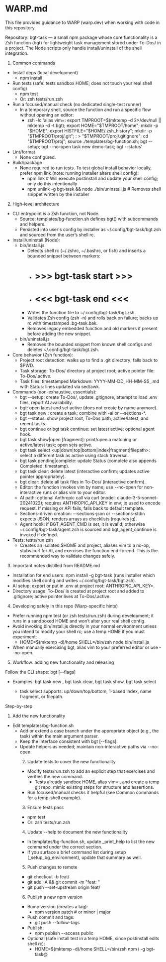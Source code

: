 # WARP.md

This file provides guidance to WARP (warp.dev) when working with code in this repository.

Repository: bgt-task — a small npm package whose core functionality is a Zsh function (bgt) for lightweight task management stored under To-Dos/ in a project. The Node scripts only handle install/uninstall of the shell integration.

1) Common commands

- Install deps (local development)
  - npm install
- Run tests (safe: tests sandbox HOME; does not touch your real shell config)
  - npm test
  - Or: zsh tests/run.zsh
- Run a focused/manual check (no dedicated single-test runner)
  - In a temporary shell, source the function and run a specific flow without opening an editor:
    - zsh -lc 'alias vim=:
      export TMPROOT=$(mktemp -d 2>/dev/null || mktemp -d -t bgt); export HOME="$TMPROOT/home"; mkdir -p "$HOME"; export HISTFILE="$HOME/.zsh_history";
      mkdir -p "$TMPROOT/proj/.git"; : > "$TMPROOT/proj/.gitignore"; cd "$TMPROOT/proj";
      source ./templates/bg-function.sh; bgt --setup; bgt --no-open task new demo-task; bgt --status'
- Lint/format
  - None configured.
- Build/package
  - None required to run tests. To test global install behavior locally, prefer npm link (note: running installer alters shell config):
    - npm link        # Will execute postinstall and update your shell config; only do this intentionally
    - npm unlink -g bgt-task && node ./bin/uninstall.js  # Removes shell snippet written by the installer

2) High-level architecture

- CLI entrypoint is a Zsh function, not Node.
  - Source: templates/bg-function.sh defines bgt() with subcommands and helpers.
  - Persisted into user's config by installer as ~/.config/bgt-task/bgt.zsh and sourced from the user’s shell rc.
- Install/uninstall (Node):
  - bin/install.js
    - Detects shell rc (~/.zshrc, ~/.bashrc, or fish) and inserts a bounded snippet between markers:
      - # >>> bgt-task start >>>
      - # <<< bgt-task end <<<
    - Writes the function file to ~/.config/bgt-task/bgt.zsh.
    - Validates Zsh config (zsh -n) and rolls back on failure; backs up rc with timestamped .bg-task.bak.
    - Removes legacy embedded function and old markers if present before adding the new snippet.
  - bin/uninstall.js
    - Removes the bounded snippet from known shell configs and deletes ~/.config/bgt-task/bgt.zsh.
- Core behavior (Zsh function):
  - Project root detection: walks up to find a .git directory; falls back to $PWD.
  - Task storage: To-Dos/ directory at project root; active pointer file: To-Dos/.active.
  - Task files: timestamped Markdown: YYYY-MM-DD_HH-MM-SS_<name>.md with Status: lines updated via sed/awk.
- Commands (non-exhaustive, essentials):
    - bgt --setup: create To-Dos/, update .gitignore, attempt to load .env files, report AI availability.
    - bgt: open latest and set active (does not create by name anymore).
    - bgt task new <name>: create a task; combine with -ai or --sections-*.
    - bgt --status: show project root, To-Dos path, active/latest, and recent tasks.
    - bgt continue or bgt task continue: set latest active; optional agent hook.
    - bgt task show|open [fragment]: print/open a matching or active/latest task; open sets active.
    - bgt task select <up|down|top|bottom|index|fragment|filepath>: select a different task as active using stack traversal.
    - bgt task pending|complete: update Status (complete also appends Completed: timestamp).
    - bgt task clear: delete latest (interactive confirm; updates active pointer appropriately).
    - bgt clear: delete all task files in To-Dos/ (interactive confirm).
  - Editor: the function invokes vim by name; use --no-open for non-interactive runs or alias vim to your editor.
  - AI path: optional Anthropic call via curl (model: claude-3-5-sonnet-20241022); requires ANTHROPIC_API_KEY in env; jq used to encode request. If missing or API fails, falls back to default template.
  - Sections-driven creation: --sections-json <file> or --sections-stdin expects JSON; renders arrays as checklists (requires jq).
  - Agent hook: if BGT_AGENT_CMD is set, it is eval'd; otherwise ~/.config/bgt-task/agent.zsh is sourced and bgt_agent_continue is invoked if defined.
- Tests: tests/run.zsh
  - Creates an isolated $HOME and project, aliases vim to a no-op, stubs curl for AI, and exercises the function end-to-end. This is the recommended way to validate changes safely.

3) Important notes distilled from README.md

- Installation for end users: npm install -g bgt-task (runs installer which modifies shell config and writes ~/.config/bgt-task/bgt.zsh).
- AI setup: export or put in .env at project root: ANTHROPIC_API_KEY=<key>.
- Directory usage: To-Dos/ is created at project root and added to .gitignore; active pointer lives at To-Dos/.active.

4) Developing safely in this repo (Warp-specific hints)

- Prefer running npm test (or zsh tests/run.zsh) during development; it runs in a sandboxed HOME and won’t alter your real shell config.
- Avoid invoking bin/install.js directly in your normal environment unless you intend to modify your shell rc; use a temp HOME if you must experiment:
  - HOME=$(mktemp -d)/home SHELL=/bin/zsh node bin/install.js
- When manually exercising bgt, alias vim to your preferred editor or use --no-open.

5) Workflow: adding new functionality and releasing

Follow the CLI shape: bgt <object> <command> [--flags]
- Examples: bgt task new <name>, bgt task clear, bgt task show, bgt task select
  - task select supports: up/down/top/bottom, 1-based index, name fragment, or filepath.

Step-by-step

1. Add the new functionality
- Edit templates/bg-function.sh
  - Add or extend a case branch under the appropriate object (e.g., the task) within the main argument parser.
  - Keep the interface consistent with bgt <object> <command> [--flags].
  - Update helpers as needed; maintain non-interactive paths via --no-open.

2. Update tests to cover the new functionality
- Modify tests/run.zsh to add an explicit step that exercises and verifies the new command.
  - Tests already sandbox HOME, alias vim=:, and create a temp git repo; mimic existing steps for structure and assertions.
- Run focused/manual checks if helpful (see Common commands for a temp-shell example).

3. Ensure tests pass
- npm test
- Or: zsh tests/run.zsh

4. Update --help to document the new functionality
- In templates/bg-function.sh, update _print_help to list the new command under the correct section.
- If you surface a brief command list during setup (_setup_bg_environment), update that summary as well.

5. Push changes to remote
- git checkout -b feat/<slug>
- git add -A && git commit -m "feat: <short description>"
- git push --set-upstream origin feat/<slug>

6. Publish a new npm version
- Bump version (creates a tag):
  - npm version patch   # or minor | major
- Push commit and tags:
  - git push --follow-tags
- Publish:
  - npm publish --access public
- Optional (safe install test in a temp HOME, since postinstall edits shell rc):
  - HOME=$(mktemp -d)/home SHELL=/bin/zsh npm i -g bgt-task@<new-version>

